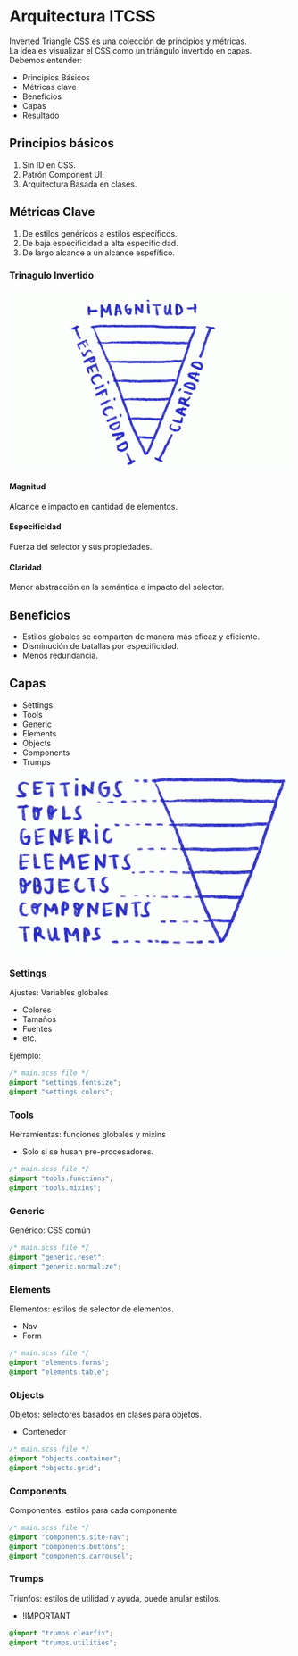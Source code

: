 # Arquitectura ITCSS
Inverted Triangle CSS es una colección de principios y métricas.  
La idea es visualizar el CSS como un triángulo invertido en capas.  
Debemos entender:
- Principios Básicos
- Métricas clave
- Beneficios
- Capas
- Resultado

## Principios básicos
1. Sin ID en CSS.
2. Patrón Component UI.
3. Arquitectura Basada en clases.

## Métricas Clave
1. De estilos genéricos a estilos específicos.
2. De baja especificidad a alta especificidad.
3. De largo alcance a un alcance espefífico.

### Trinagulo Invertido

![inverted-triangle](./assets/images/inverted-triangle.png)


#### Magnitud
Alcance e impacto en cantidad de elementos.

#### Especificidad
Fuerza del selector y sus propiedades.

#### Claridad
Menor abstracción en la semántica e impacto del selector.

## Beneficios
- Estilos globales se comparten de manera más eficaz y eficiente.
- Disminución de batallas por especificidad.
- Menos redundancia.

## Capas
- Settings
- Tools
- Generic
- Elements
- Objects
- Components
- Trumps

![layers](./assets/images/layers.png)

### Settings
Ajustes: Variables globales
- Colores
- Tamaños
- Fuentes
- etc.

Ejemplo:
```css
/* main.scss file */
@import "settings.fontsize";
@import "settings.colors";
```

### Tools
Herramientas: funciones globales y mixins
- Solo si se husan pre-procesadores.

```css
/* main.scss file */
@import "tools.functions";
@import "tools.mixins";
```

### Generic
Genérico: CSS común

```css
/* main.scss file */
@import "generic.reset";
@import "generic.normalize";
```

### Elements
Elementos: estilos de selector de elementos.
- Nav
- Form

```css
/* main.scss file */
@import "elements.forms";
@import "elements.table";
```

### Objects
Objetos: selectores basados en clases para objetos.
- Contenedor

```css
/* main.scss file */
@import "objects.container";
@import "objects.grid";
```

### Components
Componentes: estilos para cada componente

```css
/* main.scss file */
@import "components.site-nav";
@import "components.buttons";
@import "components.carrousel";
```

### Trumps
Triunfos: estilos de utilidad y ayuda, puede anular estilos.
- !IMPORTANT

```css
@import "trumps.clearfix";
@import "trumps.utilities";
```